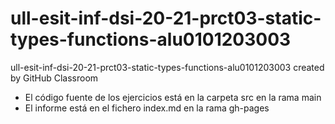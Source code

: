 # ull-esit-inf-dsi-20-21-prct03-static-types-functions-alu0101203003
ull-esit-inf-dsi-20-21-prct03-static-types-functions-alu0101203003 created by GitHub Classroom

* El código fuente de los ejercicios está en la carpeta src en la rama main
* El informe está en el fichero index.md en la rama gh-pages
